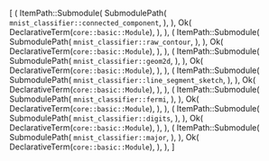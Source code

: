 [
    (
        ItemPath::Submodule(
            SubmodulePath(
                `mnist_classifier::connected_component`,
            ),
        ),
        Ok(
            DeclarativeTerm(`core::basic::Module`),
        ),
    ),
    (
        ItemPath::Submodule(
            SubmodulePath(
                `mnist_classifier::raw_contour`,
            ),
        ),
        Ok(
            DeclarativeTerm(`core::basic::Module`),
        ),
    ),
    (
        ItemPath::Submodule(
            SubmodulePath(
                `mnist_classifier::geom2d`,
            ),
        ),
        Ok(
            DeclarativeTerm(`core::basic::Module`),
        ),
    ),
    (
        ItemPath::Submodule(
            SubmodulePath(
                `mnist_classifier::line_segment_sketch`,
            ),
        ),
        Ok(
            DeclarativeTerm(`core::basic::Module`),
        ),
    ),
    (
        ItemPath::Submodule(
            SubmodulePath(
                `mnist_classifier::fermi`,
            ),
        ),
        Ok(
            DeclarativeTerm(`core::basic::Module`),
        ),
    ),
    (
        ItemPath::Submodule(
            SubmodulePath(
                `mnist_classifier::digits`,
            ),
        ),
        Ok(
            DeclarativeTerm(`core::basic::Module`),
        ),
    ),
    (
        ItemPath::Submodule(
            SubmodulePath(
                `mnist_classifier::major`,
            ),
        ),
        Ok(
            DeclarativeTerm(`core::basic::Module`),
        ),
    ),
]